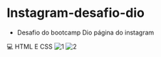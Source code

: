 # Instagram-desafio-dio
- Desafio do bootcamp Dio página do instagram 


 :computer:
HTML E CSS
![1](https://user-images.githubusercontent.com/93659077/172956889-aea0052e-e2b3-4870-ae16-6273672e5825.png)
![2](https://user-images.githubusercontent.com/93659077/172956925-cd918732-1f03-41ab-8f31-45d945841748.png)

